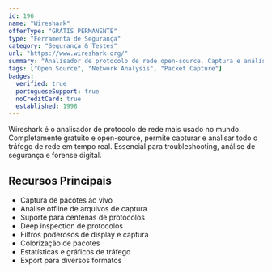 ```yaml
---
id: 196
name: "Wireshark"
offerType: "GRÁTIS PERMANENTE"
type: "Ferramenta de Segurança"
category: "Segurança & Testes"
url: "https://www.wireshark.org/"
summary: "Analisador de protocolo de rede open-source. Captura e análise detalhada de tráfego. Padrão da indústria para análise de rede."
tags: ["Open Source", "Network Analysis", "Packet Capture"]
badges:
  verified: true
  portugueseSupport: true
  noCreditCard: true
  established: 1998
---
```


Wireshark é o analisador de protocolo de rede mais usado no mundo. Completamente gratuito e open-source, permite capturar e analisar todo o tráfego de rede em tempo real. Essencial para troubleshooting, análise de segurança e forense digital.

## Recursos Principais

- Captura de pacotes ao vivo
- Análise offline de arquivos de captura
- Suporte para centenas de protocolos
- Deep inspection de protocolos
- Filtros poderosos de display e captura
- Colorização de pacotes
- Estatísticas e gráficos de tráfego
- Export para diversos formatos
